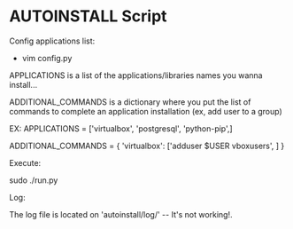# AUTOINSTALL Script

Config applications list:

- vim config.py

APPLICATIONS is a list of the applications/libraries names you wanna install... 

ADDITIONAL_COMMANDS is a dictionary where you put the list of commands to complete an application installation (ex, add user to a group)

EX:
APPLICATIONS = ['virtualbox', 'postgresql', 'python-pip',]

ADDITIONAL_COMMANDS = { 'virtualbox': ['adduser $USER vboxusers', ] }


Execute:

sudo ./run.py


Log:

The log file is located on 'autoinstall/log/' -- It's not working!.


